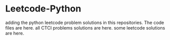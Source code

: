 # Leetcode-Python
adding the python leetcode problem solutions in this repositories. 
The code files are here.
all CTCI problems solutions are here.
some leetcode solutions are here.


























































































































































































































































































































































































































































































































































































































































































































